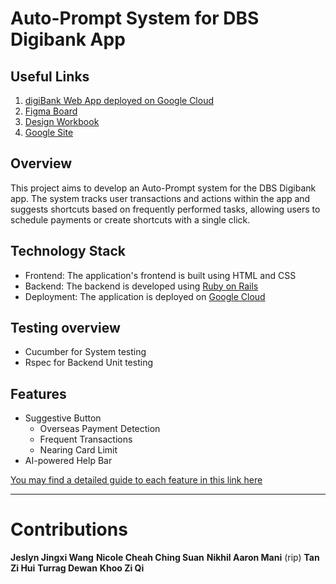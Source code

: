 # Auto-Prompt System for DBS Digibank App

## Useful Links
1. [digiBank Web App deployed on Google Cloud](https://rubyzzz-service-cgwd7rnv2a-as.a.run.app/transactions)
2. [Figma Board](https://www.figma.com/design/Ve6XbnFGwtQ9oGGPp9Bsvg/SDS-rubyzzz-team?node-id=0-1&t=Ylea60eWnoTyhlbo-1)
3. [Design Workbook](https://docs.google.com/document/d/12I-R5VYSPyd1tPfIRUWjohhWQozxBFMkTlyyWF3IPe8/edit?usp=sharing)
4. [Google Site](https://sites.google.com/view/rubyzzz/design-journey)

## Overview

This project aims to develop an Auto-Prompt system for the DBS Digibank app. The system tracks user transactions and actions within the app and suggests shortcuts based on frequently performed tasks, allowing users to schedule payments or create shortcuts with a single click.

## Technology Stack

- Frontend: The application's frontend is built using HTML and CSS
- Backend: The backend is developed using [Ruby on Rails](https://rubyonrails.org/)
- Deployment: The application is deployed on [Google Cloud](https://cloud.google.com/)

## Testing overview

- Cucumber for System testing
- Rspec for Backend Unit testing

## Features

- Suggestive Button
	- Overseas Payment Detection
	- Frequent Transactions
	- Nearing Card Limit
- AI-powered Help Bar


[You may find a detailed guide to each feature in this link here]()

---
# Contributions

**Jeslyn Jingxi Wang**
**Nicole Cheah Ching Suan**
**Nikhil Aaron Mani** (rip)
**Tan Zi Hui**
**Turrag Dewan**
**Khoo Zi Qi**

